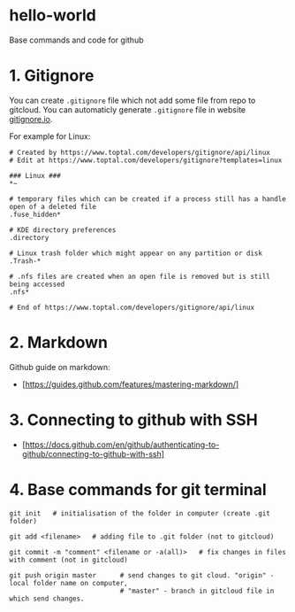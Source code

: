 # hello-world
Base commands and code for github

# 1. Gitignore
You can create `.gitignore` file which not add some file from repo to gitcloud.
You can automaticly generate `.gitignore` file in website [gitignore.io](https://www.toptal.com/developers/gitignore).

For example for Linux:
```
# Created by https://www.toptal.com/developers/gitignore/api/linux
# Edit at https://www.toptal.com/developers/gitignore?templates=linux

### Linux ###
*~

# temporary files which can be created if a process still has a handle open of a deleted file
.fuse_hidden*

# KDE directory preferences
.directory

# Linux trash folder which might appear on any partition or disk
.Trash-*

# .nfs files are created when an open file is removed but is still being accessed
.nfs*

# End of https://www.toptal.com/developers/gitignore/api/linux

```

# 2. Markdown
Github guide on markdown:
* [https://guides.github.com/features/mastering-markdown/]

# 3. Connecting to github with SSH
* [https://docs.github.com/en/github/authenticating-to-github/connecting-to-github-with-ssh]

# 4. Base commands for git terminal
```
git init   # initialisation of the folder in computer (create .git folder)

git add <filename>   # adding file to .git folder (not to gitcloud)

git commit -m "comment" <filename or -a(all)>   # fix changes in files with comment (not in gitcloud)

git push origin master      # send changes to git cloud. "origin" - local folder name on computer, 
                            # "master" - branch in gitcloud file in which send changes.
```
